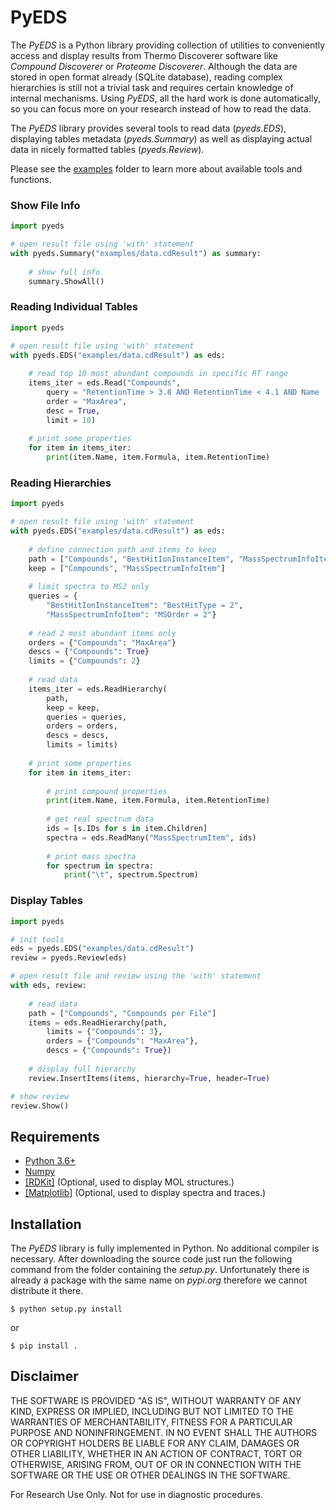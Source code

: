 # PyEDS

The *PyEDS* is a Python library providing collection of utilities to conveniently access and display results from Thermo
Discoverer software like *Compound Discoverer* or *Proteome Discoverer*. Although the data are stored in open format
already (SQLite database), reading complex hierarchies is still not a trivial task and requires certain knowledge of
internal mechanisms. Using *PyEDS*, all the hard work is done automatically, so you can focus more on your research
instead of how to read the data.

The *PyEDS* library provides several tools to read data (*pyeds.EDS*), displaying tables metadata (*pyeds.Summary*) as
well as displaying actual data in nicely formatted tables (*pyeds.Review*).

Please see the [examples](https://github.com/thermofisherlsms/pyeds/tree/master/examples) folder to learn more about
available tools and functions.

### Show File Info

```python
import pyeds

# open result file using 'with' statement
with pyeds.Summary("examples/data.cdResult") as summary:
    
    # show full info
    summary.ShowAll()
```

### Reading Individual Tables

```python
import pyeds

# open result file using 'with' statement
with pyeds.EDS("examples/data.cdResult") as eds:
    
    # read top 10 most abundant compounds in specific RT range
    items_iter = eds.Read("Compounds",
        query = "RetentionTime > 3.8 AND RetentionTime < 4.1 AND Name != ''",
        order = "MaxArea",
        desc = True,
        limit = 10)
    
    # print some properties
    for item in items_iter:
        print(item.Name, item.Formula, item.RetentionTime)
```

### Reading Hierarchies

```python
import pyeds

# open result file using 'with' statement
with pyeds.EDS("examples/data.cdResult") as eds:
    
    # define connection path and items to keep
    path = ["Compounds", "BestHitIonInstanceItem", "MassSpectrumInfoItem"]
    keep = ["Compounds", "MassSpectrumInfoItem"]
    
    # limit spectra to MS2 only
    queries = {
        "BestHitIonInstanceItem": "BestHitType = 2",
        "MassSpectrumInfoItem": "MSOrder = 2"}
    
    # read 2 most abundant items only
    orders = {"Compounds": "MaxArea"}
    descs = {"Compounds": True}
    limits = {"Compounds": 2}
    
    # read data
    items_iter = eds.ReadHierarchy(
        path,
        keep = keep,
        queries = queries,
        orders = orders,
        descs = descs,
        limits = limits)
    
    # print some properties
    for item in items_iter:
        
        # print compound properties
        print(item.Name, item.Formula, item.RetentionTime)
        
        # get real spectrum data
        ids = [s.IDs for s in item.Children]
        spectra = eds.ReadMany("MassSpectrumItem", ids)
        
        # print mass spectra
        for spectrum in spectra:
            print("\t", spectrum.Spectrum)
```

### Display Tables

```python
import pyeds

# init tools
eds = pyeds.EDS("examples/data.cdResult")
review = pyeds.Review(eds)

# open result file and review using the 'with' statement
with eds, review:
    
    # read data
    path = ["Compounds", "Compounds per File"]
    items = eds.ReadHierarchy(path,
        limits = {"Compounds": 3},
        orders = {"Compounds": "MaxArea"},
        descs = {"Compounds": True})
    
    # display full hierarchy
    review.InsertItems(items, hierarchy=True, header=True)

# show review
review.Show()
```

## Requirements

- [Python 3.6+](https://www.python.org)
- [Numpy](https://pypi.org/project/numpy/)
- [[RDKit]](https://www.rdkit.org/) (Optional, used to display MOL structures.)
- [[Matplotlib]](https://pypi.org/project/matplotlib/) (Optional, used to display spectra and traces.)


## Installation

The *PyEDS* library is fully implemented in Python. No additional compiler is necessary. After downloading the source
code just run the following command from the folder containing the *setup.py*. Unfortunately there is already a package
with the same name on *pypi.org* therefore we cannot distribute it there.


```$ python setup.py install```

or

```$ pip install .```

## Disclaimer

THE SOFTWARE IS PROVIDED "AS IS", WITHOUT WARRANTY OF ANY KIND, EXPRESS OR
IMPLIED, INCLUDING BUT NOT LIMITED TO THE WARRANTIES OF MERCHANTABILITY,
FITNESS FOR A PARTICULAR PURPOSE AND NONINFRINGEMENT. IN NO EVENT SHALL THE
AUTHORS OR COPYRIGHT HOLDERS BE LIABLE FOR ANY CLAIM, DAMAGES OR OTHER
LIABILITY, WHETHER IN AN ACTION OF CONTRACT, TORT OR OTHERWISE, ARISING FROM,
OUT OF OR IN CONNECTION WITH THE SOFTWARE OR THE USE OR OTHER DEALINGS IN THE
SOFTWARE.

For Research Use Only. Not for use in diagnostic procedures.